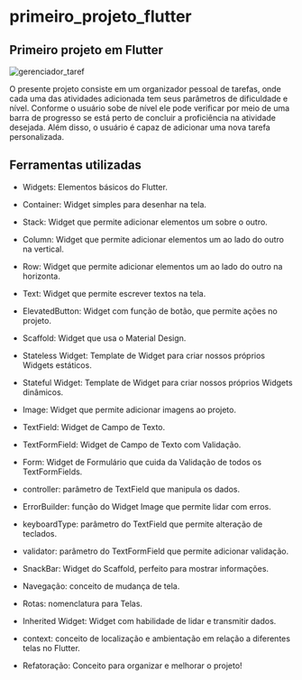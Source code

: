 # primeiro_projeto_flutter

## Primeiro projeto em Flutter

![gerenciador_taref](https://user-images.githubusercontent.com/67009679/210007429-969ac7db-1fc9-4cdb-82a9-19054ee6df30.gif)

O presente projeto consiste em um organizador pessoal de tarefas, onde cada uma das atividades
adicionada tem seus parâmetros de dificuldade e nível. Conforme o usuário sobe de nível ele pode
verificar por meio de uma barra de progresso se está perto de concluir a proficiência na atividade
desejada. Além disso, o usuário é capaz de adicionar uma nova tarefa personalizada.

## Ferramentas utilizadas

- Widgets: Elementos básicos do Flutter.

- Container: Widget simples para desenhar na tela.

- Stack: Widget que permite adicionar elementos um sobre o outro.

- Column: Widget que permite adicionar elementos um ao lado do outro na vertical.

- Row: Widget que permite adicionar elementos um ao lado do outro na horizonta.

- Text: Widget que permite escrever textos na tela.

- ElevatedButton: Widget com função de botão, que permite ações no projeto.

- Scaffold: Widget que usa o Material Design.

- Stateless Widget: Template de Widget para criar nossos próprios Widgets estáticos.

- Stateful Widget: Template de Widget para criar nossos próprios Widgets dinâmicos.

- Image: Widget que permite adicionar imagens ao projeto.

- TextField: Widget de Campo de Texto.

- TextFormField: Widget de Campo de Texto com Validação.

- Form: Widget de Formulário que cuida da Validação de todos os TextFormFields.

- controller: parâmetro de TextField que manipula os dados.

- ErrorBuilder: função do Widget Image que permite lidar com erros.

- keyboardType: parâmetro do TextField que permite alteração de teclados.

- validator: parâmetro do TextFormField que permite adicionar validação.

- SnackBar: Widget do Scaffold, perfeito para mostrar informações.

- Navegação: conceito de mudança de tela.

- Rotas: nomenclatura para Telas.

- Inherited Widget: Widget com habilidade de lidar e transmitir dados.

- context: conceito de localização e ambientação em relação a diferentes telas no Flutter.

- Refatoração: Conceito para organizar e melhorar o projeto!
